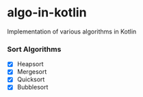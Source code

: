# algo-in-kotlin
Implementation of various algorithms in Kotlin

### Sort Algorithms
- [x] Heapsort
- [x] Mergesort
- [x] Quicksort
- [x] Bubblesort